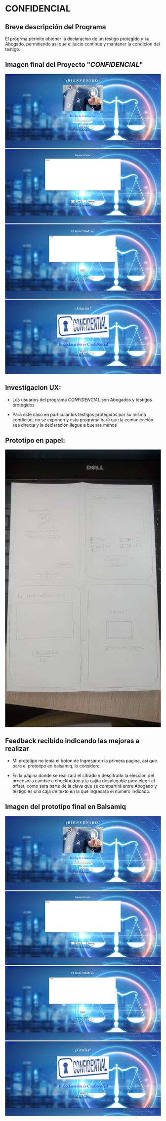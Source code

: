 # CONFIDENCIAL 
## Breve descripción del Programa 
El progrma permite obtener la declaracion de un testigo protegido y su Abogado, permitiendo asi que el juicio continue y mantener la condicion del testigo.

## Imagen final del Proyecto "*CONFIDENCIAL*"

![Imagen 1][1]  ![Imagen 2][2] ![Imagen 3 ][3]  ![Imagen 4][4]

 [1]: imagenes/final1.png
 [2]: imagenes/final2.png
 [3]: imagenes/final3.png
 [4]: imagenes/final4.png 

## Investigacion UX:
- Los usuarios del programa *CONFIDENCIAL* son Abogados y testigos protegidos

- Para este caso en particular los testigos protegidos por su misma condición, no se exponen y este programa hará que la comunicación sea directa y la declaración llegue a buenas manos
## Prototipo en papel:
![Prototipo en papel](imagenes/prototipo.png "Prototipo en papel")
##  Feedback recibido indicando las mejoras a realizar
- Mi prototipo no tenía el boton de Ingresar en la primera pagina, asi que para el prototipo en balsamiq, lo considere.

- En la página donde se realizará el cifrado y descifrado la elección del proceso la cambie a checkbutton y la cajita desplegable para elegir el offset, como sera parte de la clave que se compartirá entre Abogado y testigo es una caja de texto en la que ingresará el número indicado.
## Imagen del prototipo final en Balsamiq

![1][1]  ![Imagen 2][2] ![Imagen 3 ][3]  ![Imagen 4][4]

 [1]: imagenes/1.png
 [2]: imagenes/2.png
 [3]: imagenes/3.png
 [4]: imagenes/4.png 



